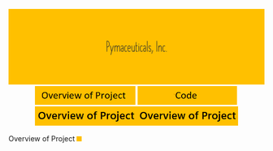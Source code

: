 <p align="center">
<img src="https://github.com/theidari/pymaceuticals/blob/main/Madule5-2.png" width="800"></br>
<img src="https://github.com/theidari/pymaceuticals/blob/main/Madule5-6.png" width="200"><img src="https://github.com/theidari/pymaceuticals/blob/main/Madule5-7.png" width="200"><img src="https://github.com/theidari/pymaceuticals/blob/main/Madule5-4.png" width="200"><img src="https://github.com/theidari/pymaceuticals/blob/main/Madule5-4.png" width="200">

</p>

Overview of Project <img src="https://github.com/theidari/pymaceuticals/blob/main/Madule5-5.png" width="10">
